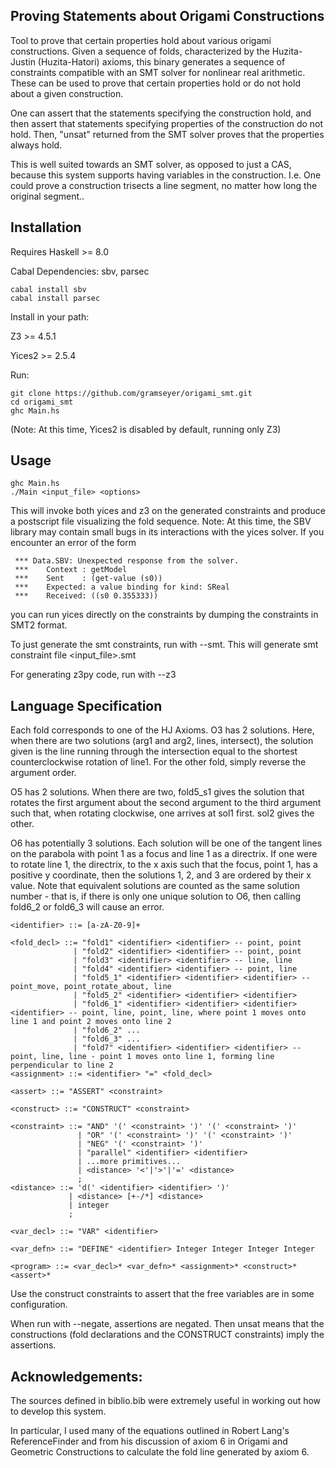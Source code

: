 ## Proving Statements about Origami Constructions

Tool to prove that certain properties hold about various origami constructions.  Given a sequence of folds, characterized by the Huzita-Justin (Huzita-Hatori) axioms, this binary generates a sequence of constraints compatible with an SMT solver for nonlinear real arithmetic.  These can be used to prove that certain properties hold or do not hold about a given construction.

One can assert that the statements specifying the construction hold, and then assert that statements specifying properties of the construction do not hold.  Then, "unsat" returned from the SMT solver proves that the properties always hold.

This is well suited towards an SMT solver, as opposed to just a CAS, because this system supports having variables in the construction.  I.e. One could prove a construction trisects a line segment, no matter how long the original segment..

## Installation

Requires Haskell >= 8.0

Cabal Dependencies:  sbv, parsec
```
cabal install sbv
cabal install parsec
```

Install in your path:

Z3 >= 4.5.1

Yices2 >= 2.5.4

Run:
```
git clone https://github.com/gramseyer/origami_smt.git
cd origami_smt
ghc Main.hs
```

(Note: At this time, Yices2 is disabled by default, running only Z3)

## Usage
```
ghc Main.hs
./Main <input_file> <options>
```
This will invoke both yices and z3 on the generated constraints and produce a postscript file visualizing the fold sequence.
Note: At this time, the SBV library may contain small bugs in its interactions with the yices solver.  If you encounter an error of the form
```
 *** Data.SBV: Unexpected response from the solver.
 ***    Context : getModel
 ***    Sent    : (get-value (s0))
 ***    Expected: a value binding for kind: SReal
 ***    Received: ((s0 0.355333))
```
you can run yices directly on the constraints by dumping the constraints in SMT2 format.

To just generate the smt constraints, run with --smt.
This will generate smt constraint file <input_file>.smt

For generating z3py code, run with --z3

## Language Specification

Each fold corresponds to one of the HJ Axioms.
O3 has 2 solutions.  Here, when there are two solutions (arg1 and arg2, lines, intersect),
the solution given is the line running through the intersection equal to the shortest
counterclockwise rotation of line1.  For the other fold, simply reverse the argument order.

O5 has 2 solutions.  When there are two, fold5_s1 gives the solution that rotates the first argument
about the second argument to the third argument such that, when rotating clockwise, one arrives at sol1 first.
sol2 gives the other.

O6 has potentially 3 solutions.  Each solution will be one of the tangent lines on the parabola with point 1 as a focus and line 1 as a directrix.  If one were to rotate line 1, the directrix, to the x axis such that the focus, point 1, has a positive y coordinate, then the solutions 1, 2, and 3 are ordered by their x value.  Note that equivalent solutions are counted as the same solution number - that is, if there is only one unique solution to O6, then calling fold6_2 or fold6_3 will cause an error.

```
<identifier> ::= [a-zA-Z0-9]+

<fold_decl> ::= "fold1" <identifier> <identifier> -- point, point
              | "fold2" <identifier> <identifier> -- point, point
              | "fold3" <identifier> <identifier> -- line, line
              | "fold4" <identifier> <identifier> -- point, line
              | "fold5_1" <identifier> <identifier> <identifier> -- point_move, point_rotate_about, line
              | "fold5_2" <identifier> <identifier> <identifier> 
              | "fold6_1" <identifier> <identifier> <identifier> <identifier> -- point, line, point, line, where point 1 moves onto line 1 and point 2 moves onto line 2
              | "fold6_2" ...
              | "fold6_3" ...
              | "fold7" <identifier> <identifier> <identifier> -- point, line, line - point 1 moves onto line 1, forming line perpendicular to line 2
<assignment> ::= <identifier> "=" <fold_decl>

<assert> ::= "ASSERT" <constraint>

<construct> ::= "CONSTRUCT" <constraint>

<constraint> ::= "AND" '(' <constraint> ')' '(' <constraint> ')'
               | "OR" '(' <constraint> ')' '(' <constraint> ')'
               | "NEG" '(' <constraint> ')'
               | "parallel" <identifier> <identifier>
               | ...more primitives...
               | <distance> '<'|'>'|'=' <distance>
               ;
<distance> ::= 'd(' <identifier> <identifier> ')'
             | <distance> [+-/*] <distance>
             | integer
             ;

<var_decl> ::= "VAR" <identifier>

<var_defn> ::= "DEFINE" <identifier> Integer Integer Integer Integer

<program> ::= <var_decl>* <var_defn>* <assignment>* <construct>* <assert>*

```

Use the construct constraints to assert that the free variables are in some configuration.

When run with --negate, assertions are negated.  Then unsat means that the constructions (fold declarations and the CONSTRUCT constraints) imply the assertions.

## Acknowledgements:
The sources defined in biblio.bib were extremely useful in working out how to develop this system.

In particular, I used many of the equations outlined in Robert Lang's ReferenceFinder and from his discussion of axiom 6 in Origami and Geometric Constructions to calculate the fold line generated by axiom 6.


